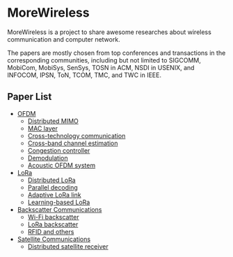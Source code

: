 # MoreWireless

MoreWireless is a project to share awesome researches about wireless communication and computer network.

The papers are mostly chosen from top conferences and transactions in the corresponding communities, including but not limited to SIGCOMM, MobiCom, MobiSys, SenSys, TOSN in ACM, NSDI in USENIX, and INFOCOM, IPSN, ToN, TCOM, TMC, and TWC in IEEE.


## Paper List

- [OFDM](./OFDM)
    - [Distributed MIMO](./OFDM/distributed_mimo.md)
    - [MAC layer](./OFDM/mac.md)
    - [Cross-technology communication](./OFDM/CTC.md)
    - [Cross-band channel estimation](./OFDM/channel_estimation.md)
    - [Congestion controller](./OFDM/congestion_controller.md)
    - [Demodulation](./OFDM/demodulation.md)
    - [Acoustic OFDM system](./OFDM/acoustic_ofdm.md)
- [LoRa](./LoRa)
    - [Distributed LoRa](./LoRa/distributed_lora.md)
    - [Parallel decoding](./LoRa/parallel_decoding.md)
    - [Adaptive LoRa link](./LoRa/adaptive_lora.md)
    - [Learning-based LoRa](./LoRa/learning_based_lora.md)
- [Backscatter Communications](./backscatter_communication)
    - [Wi-Fi backscatter](./backscatter_communication/wifi_backscatter.md)
    - [LoRa backscatter](./backscatter_communication/lora_backscatter.md)
    - [RFID and others](./backscatter_communication/RFID.md)
- [Satellite Communications](./satellite_comm)
    - [Distributed satellite receiver](./satellite_comm/satellite_comm.md)

